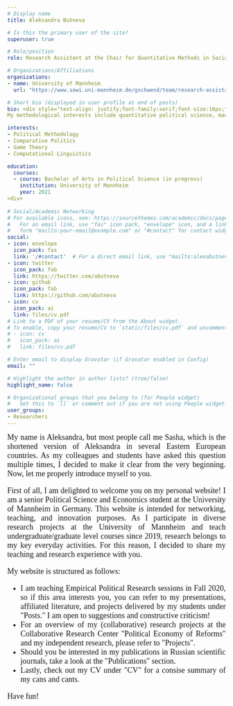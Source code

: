 ```yaml
---
# Display name
title: Aleksandra Butneva

# Is this the primary user of the site?
superuser: true

# Role/position
role: Research Assistant at the Chair for Quantitative Methods in Social Sciences  

# Organizations/Affiliations
organizations:
- name: University of Mannheim
  url: "https://www.sowi.uni-mannheim.de/gschwend/team/research-assistants/"

# Short bio (displayed in user profile at end of posts)
bio: <div style="text-align: justify;font-family:serif;font-size:16px;"> 
My methodological interests include quantitative political science, machine learning, and large-scale quantitative text analysis.

interests:
- Political Methodology
- Comparative Politics 
- Game Theory
- Computational Linguistics

education:
  courses:
  - course: Bachelor of Arts in Political Science (in progress)
    institution: University of Mannheim
    year: 2021
<div>
  
# Social/Academic Networking
# For available icons, see: https://sourcethemes.com/academic/docs/page-builder/#icons
#   For an email link, use "fas" icon pack, "envelope" icon, and a link in the
#   form "mailto:your-email@example.com" or "#contact" for contact widget.
social:
- icon: envelope
  icon_pack: fas
  link: '/#contact'  # For a direct email link, use "mailto:alexabutneva@mail.ru".
- icon: twitter
  icon_pack: fab
  link: https://twitter.com/abutneva
- icon: github
  icon_pack: fab
  link: https://github.com/abutneva
- icon: cv
  icon_pack: ai
  link: files/cv.pdf
# Link to a PDF of your resume/CV from the About widget.
# To enable, copy your resume/CV to `static/files/cv.pdf` and uncomment the lines below.
# - icon: cv
#   icon_pack: ai
#   link: files/cv.pdf

# Enter email to display Gravatar (if Gravatar enabled in Config)
email: ""

# Highlight the author in author lists? (true/false)
highlight_name: false

# Organizational groups that you belong to (for People widget)
#   Set this to `[]` or comment out if you are not using People widget.
user_groups:
- Researchers
---
```

<div style="text-align: justify;font-family:serif;font-size:18px;"> 
My name is Aleksandra, but most people call me Sasha, which is the shortened version of Aleksandra in several Eastern European countries. As my colleagues and students have asked this question multiple times, I decided to make it clear from the very beginning. Now, let me properly introduce myself to you.
  
First of all, I am delighted to welcome you on my personal website! I am a senior Political Science and Economics student at the University of Mannheim in Germany. This website is intended for networking, teaching, and innovation purposes. As I participate in diverse research projects at the University of Mannheim and teach undergraduate/graduate level courses since 2019, research belongs to my key everyday activities. For this reason, I decided to share my teaching and research experience with you.

My website is structured as follows:
- I am teaching Empirical Political Research sessions in Fall 2020, so if this area interests you, you can refer to my presentations, affiliated literature, and projects delivered by my students under "Posts." I am open to suggestions and constructive criticism!
- For an overview of my (collaborative) research projects at the Collaborative Research Center "Political Economy of Reforms" and my independent research, please refer to "Projects".
- Should you be interested in my publications in Russian scientific journals, take a look at the "Publications" section.
- Lastly, check out my CV under "CV" for a consise summary of my cans and cants.

Have fun!
</div>

